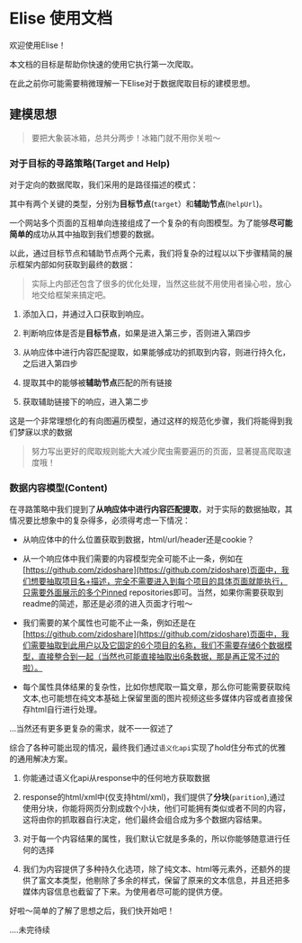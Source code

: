 # Elise 使用文档

欢迎使用Elise！

本文档的目标是帮助你快速的使用它执行第一次爬取。

在此之前你可能需要稍微理解一下Elise对于数据爬取目标的建模思想。

## 建模思想

> 要把大象装冰箱，总共分两步！冰箱门就不用你关啦～

### 对于目标的寻路策略(Target and Help)

对于定向的数据爬取，我们采用的是路径描述的模式：

其中有两个关键的类型，分别为**目标节点**(`target`）和**辅助节点**(`helpUrl`)。

一个网站多个页面的互相单向连接组成了一个复杂的有向图模型。为了能够**尽可能简单的**成功从其中抽取到我们想要的数据。

以此，通过目标节点和辅助节点两个元素，我们将复杂的过程以以下步骤精简的展示框架内部如何获取到最终的数据：

> 实际上内部还包含了很多的优化处理，当然这些就不用使用者操心啦，放心地交给框架来搞定吧。

1. 添加入口，并通过入口获取到响应。

2. 判断响应体是否是**目标节点**，如果是进入第三步，否则进入第四步

3. 从响应体中进行内容匹配提取，如果能够成功的抓取到内容，则进行持久化，之后进入第四步

4. 提取其中的能够被**辅助节点**匹配的所有链接

5. 获取辅助链接下的响应，进入第二步

这是一个非常理想化的有向图遍历模型，通过这样的规范化步骤，我们将能得到我们梦寐以求的数据

> 努力写出更好的爬取规则能大大减少爬虫需要遍历的页面，显著提高爬取速度哦！

### 数据内容模型(Content)

在寻路策略中我们提到了**从响应体中进行内容匹配提取**，对于实际的数据抽取，其情况要比想象中的复杂得多，必须得考虑一下情况：

* 从响应体中的什么位置获取到数据，html/url/header还是cookie？

* 从一个响应体中我们需要的内容模型完全可能不止一条，例如在[https://github.com/zidoshare](https://github.com/zidoshare)页面中，我们想要抽取项目名+描述，完全不需要进入到每个项目的具体页面就能执行，只需要外面展示的多个Pinned repositories即可。当然，如果你需要获取到readme的简述，那还是必须的进入页面才行啦～

* 我们需要的某个属性也可能不止一条，例如还是在[https://github.com/zidoshare](https://github.com/zidoshare)页面中，我们需要抽取到此用户以及它固定的6个项目的名称，我们不需要存储6个数据模型，直接整合到一起（当然也可能直接抽取出6条数据，那是再正常不过的啦）。

* 每个属性具体结果的复杂性，比如你想爬取一篇文章，那么你可能需要获取纯文本,也可能想在纯文本基础上保留里面的图片视频这些多媒体内容或者直接保存html自行进行处理。

...当然还有更多更复杂的需求，就不一一叙述了

综合了各种可能出现的情况，最终我们通过`语义化api`实现了hold住分布式的优雅的通用解决方案。

1. 你能通过语义化api从response中的任何地方获取数据

2. response的html/xml中(仅支持html/xml)，我们提供了**分块**(`parition`),通过使用分块，你能将网页分割成数个小块，他们可能拥有类似或者不同的内容，这将由你的抓取器自行决定，他们最终会组合成为多个数据内容结果。

3. 对于每一个内容结果的属性，我们默认它就是多条的，所以你能够随意进行任何的选择

4. 我们为内容提供了多种持久化选项，除了纯文本、html等元素外，还额外的提供了富文本类型，他剔除了多余的样式，保留了原来的文本信息，并且还把多媒体内容信息也截留了下来。为使用者尽可能的提供方便。

好啦～简单的了解了思想之后，我们快开始吧！

....未完待续